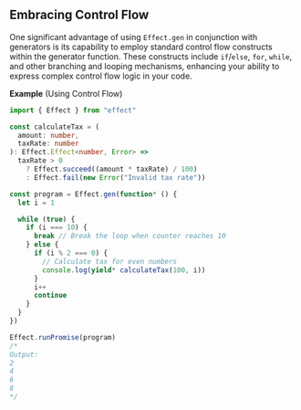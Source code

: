 ## Embracing Control Flow

One significant advantage of using `Effect.gen` in conjunction with generators is its capability to employ standard control flow constructs within the generator function. These constructs include `if`/`else`, `for`, `while`, and other branching and looping mechanisms, enhancing your ability to express complex control flow logic in your code.

**Example** (Using Control Flow)

```ts twoslash
import { Effect } from "effect"

const calculateTax = (
  amount: number,
  taxRate: number
): Effect.Effect<number, Error> =>
  taxRate > 0
    ? Effect.succeed((amount * taxRate) / 100)
    : Effect.fail(new Error("Invalid tax rate"))

const program = Effect.gen(function* () {
  let i = 1

  while (true) {
    if (i === 10) {
      break // Break the loop when counter reaches 10
    } else {
      if (i % 2 === 0) {
        // Calculate tax for even numbers
        console.log(yield* calculateTax(100, i))
      }
      i++
      continue
    }
  }
})

Effect.runPromise(program)
/*
Output:
2
4
6
8
*/
```
